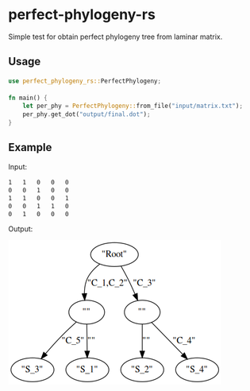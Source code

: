 # perfect-phylogeny-rs

Simple test for obtain perfect phylogeny tree from laminar matrix.

## Usage
```rust
use perfect_phylogeny_rs::PerfectPhylogeny;

fn main() {
    let per_phy = PerfectPhylogeny::from_file("input/matrix.txt");
    per_phy.get_dot("output/final.dot");
}
```

## Example
Input:
```
1   1   0   0   0
0   0   1   0   0
1   1   0   0   1
0   0   1   1   0
0   1   0   0   0
```
Output:

![](https://raw.githubusercontent.com/dlcgold/perfect-phylogeny-rs/main/output/final.png)
